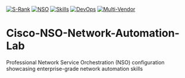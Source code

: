 [![S-Rank](https://img.shields.io/badge/Level-S--Rank%20Hunter-red)](README.md)
[![NSO](https://img.shields.io/badge/Cisco-NSO%206.0.2-blue)](README.md)
[![Skills](https://img.shields.io/badge/Skills-Elite%20Network%20Automation-orange)](README.md)
[![DevOps](https://img.shields.io/badge/DevOps-Infrastructure%20as%20Code-green)](README.md)
[![Multi-Vendor](https://img.shields.io/badge/Multi--Vendor-14%20NEDs-purple)](README.md)

# Cisco-NSO-Network-Automation-Lab
Professional Network Service Orchestration (NSO) configuration showcasing enterprise-grade network automation skills
